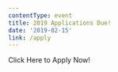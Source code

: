 ```yaml
---
contentType: event
title: 2019 Applications Due!
date: '2019-02-15'
link: /apply
---
```


Click Here to Apply Now!
